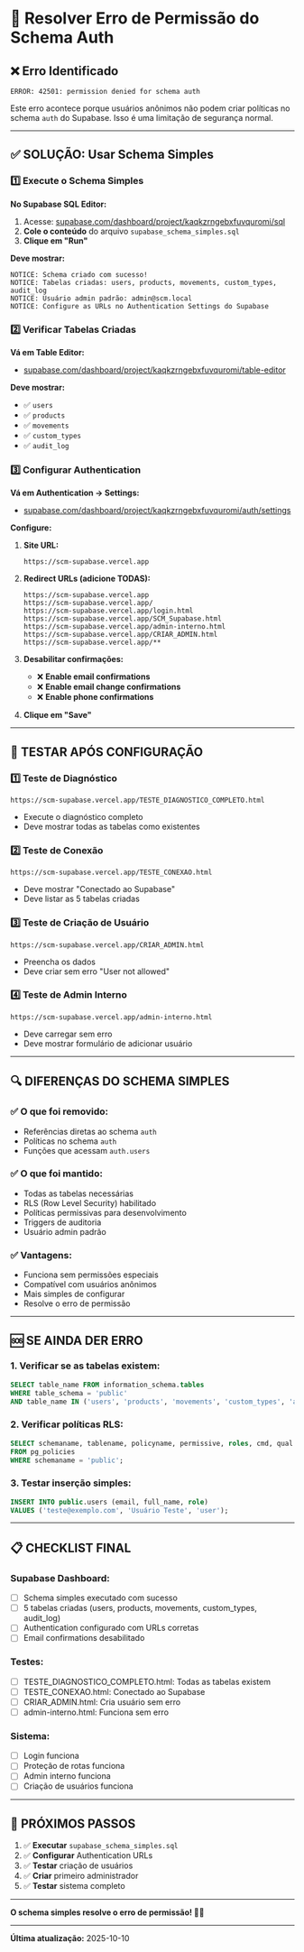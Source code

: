 # 🔧 Resolver Erro de Permissão do Schema Auth

## ❌ Erro Identificado

```
ERROR: 42501: permission denied for schema auth
```

Este erro acontece porque usuários anônimos não podem criar políticas no schema `auth` do Supabase. Isso é uma limitação de segurança normal.

---

## ✅ SOLUÇÃO: Usar Schema Simples

### **1️⃣ Execute o Schema Simples**

**No Supabase SQL Editor:**
1. Acesse: [supabase.com/dashboard/project/kaqkzrngebxfuvquromi/sql](https://supabase.com/dashboard/project/kaqkzrngebxfuvquromi/sql)
2. **Cole o conteúdo** do arquivo `supabase_schema_simples.sql`
3. **Clique em "Run"**

**Deve mostrar:**
```
NOTICE: Schema criado com sucesso!
NOTICE: Tabelas criadas: users, products, movements, custom_types, audit_log
NOTICE: Usuário admin padrão: admin@scm.local
NOTICE: Configure as URLs no Authentication Settings do Supabase
```

### **2️⃣ Verificar Tabelas Criadas**

**Vá em Table Editor:**
- [supabase.com/dashboard/project/kaqkzrngebxfuvquromi/table-editor](https://supabase.com/dashboard/project/kaqkzrngebxfuvquromi/table-editor)

**Deve mostrar:**
- ✅ `users`
- ✅ `products`
- ✅ `movements`
- ✅ `custom_types`
- ✅ `audit_log`

### **3️⃣ Configurar Authentication**

**Vá em Authentication → Settings:**
- [supabase.com/dashboard/project/kaqkzrngebxfuvquromi/auth/settings](https://supabase.com/dashboard/project/kaqkzrngebxfuvquromi/auth/settings)

**Configure:**
1. **Site URL:**
   ```
   https://scm-supabase.vercel.app
   ```

2. **Redirect URLs (adicione TODAS):**
   ```
   https://scm-supabase.vercel.app
   https://scm-supabase.vercel.app/
   https://scm-supabase.vercel.app/login.html
   https://scm-supabase.vercel.app/SCM_Supabase.html
   https://scm-supabase.vercel.app/admin-interno.html
   https://scm-supabase.vercel.app/CRIAR_ADMIN.html
   https://scm-supabase.vercel.app/**
   ```

3. **Desabilitar confirmações:**
   - ❌ **Enable email confirmations**
   - ❌ **Enable email change confirmations**
   - ❌ **Enable phone confirmations**

4. **Clique em "Save"**

---

## 🧪 TESTAR APÓS CONFIGURAÇÃO

### **1️⃣ Teste de Diagnóstico**
```
https://scm-supabase.vercel.app/TESTE_DIAGNOSTICO_COMPLETO.html
```
- Execute o diagnóstico completo
- Deve mostrar todas as tabelas como existentes

### **2️⃣ Teste de Conexão**
```
https://scm-supabase.vercel.app/TESTE_CONEXAO.html
```
- Deve mostrar "Conectado ao Supabase"
- Deve listar as 5 tabelas criadas

### **3️⃣ Teste de Criação de Usuário**
```
https://scm-supabase.vercel.app/CRIAR_ADMIN.html
```
- Preencha os dados
- Deve criar sem erro "User not allowed"

### **4️⃣ Teste de Admin Interno**
```
https://scm-supabase.vercel.app/admin-interno.html
```
- Deve carregar sem erro
- Deve mostrar formulário de adicionar usuário

---

## 🔍 DIFERENÇAS DO SCHEMA SIMPLES

### **✅ O que foi removido:**
- Referências diretas ao schema `auth`
- Políticas no schema `auth`
- Funções que acessam `auth.users`

### **✅ O que foi mantido:**
- Todas as tabelas necessárias
- RLS (Row Level Security) habilitado
- Políticas permissivas para desenvolvimento
- Triggers de auditoria
- Usuário admin padrão

### **✅ Vantagens:**
- Funciona sem permissões especiais
- Compatível com usuários anônimos
- Mais simples de configurar
- Resolve o erro de permissão

---

## 🆘 SE AINDA DER ERRO

### **1. Verificar se as tabelas existem:**
```sql
SELECT table_name FROM information_schema.tables 
WHERE table_schema = 'public' 
AND table_name IN ('users', 'products', 'movements', 'custom_types', 'audit_log');
```

### **2. Verificar políticas RLS:**
```sql
SELECT schemaname, tablename, policyname, permissive, roles, cmd, qual 
FROM pg_policies 
WHERE schemaname = 'public';
```

### **3. Testar inserção simples:**
```sql
INSERT INTO public.users (email, full_name, role) 
VALUES ('teste@exemplo.com', 'Usuário Teste', 'user');
```

---

## 📋 CHECKLIST FINAL

### **Supabase Dashboard:**
- [ ] Schema simples executado com sucesso
- [ ] 5 tabelas criadas (users, products, movements, custom_types, audit_log)
- [ ] Authentication configurado com URLs corretas
- [ ] Email confirmations desabilitado

### **Testes:**
- [ ] TESTE_DIAGNOSTICO_COMPLETO.html: Todas as tabelas existem
- [ ] TESTE_CONEXAO.html: Conectado ao Supabase
- [ ] CRIAR_ADMIN.html: Cria usuário sem erro
- [ ] admin-interno.html: Funciona sem erro

### **Sistema:**
- [ ] Login funciona
- [ ] Proteção de rotas funciona
- [ ] Admin interno funciona
- [ ] Criação de usuários funciona

---

## 🎯 PRÓXIMOS PASSOS

1. ✅ **Executar** `supabase_schema_simples.sql`
2. ✅ **Configurar** Authentication URLs
3. ✅ **Testar** criação de usuários
4. ✅ **Criar** primeiro administrador
5. ✅ **Testar** sistema completo

---

**O schema simples resolve o erro de permissão! 🚀✨**

---

**Última atualização:** 2025-10-10
